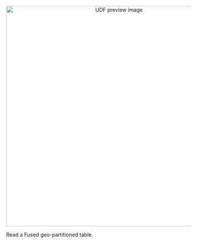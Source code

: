 <!--fused:preview-->
<p align="center"><img src="https://fused-magic.s3.us-west-2.amazonaws.com/thumbnails/udf_cards/fused_parquet.png" width="600" alt="UDF preview image"></p>

<!--fused:readme-->
Read a Fused geo-partitioned table.

